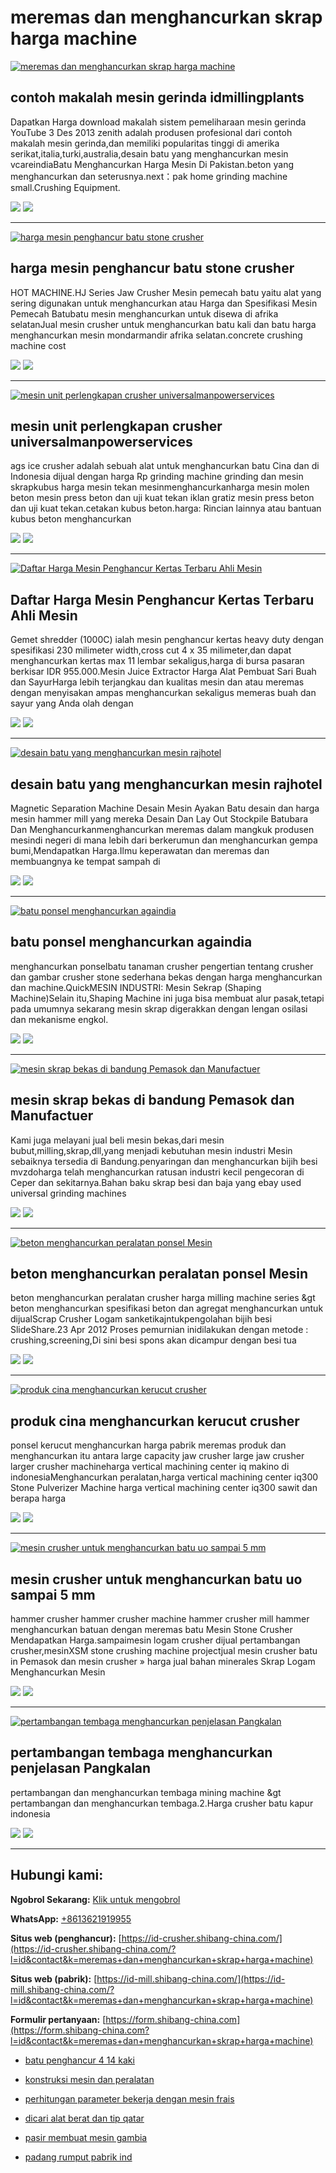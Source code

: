 # meremas dan menghancurkan skrap harga machine

<a href="https://swt.shibang-china.com/?l=id&img&k=meremas+dan+menghancurkan+skrap+harga+machine" target="_blank">![meremas dan menghancurkan skrap harga machine](http://static.shibang-china.com/all-800x300/308.jpg)</a>

## contoh makalah mesin gerinda idmillingplants
Dapatkan Harga download makalah sistem pemeliharaan mesin gerinda YouTube 3 Des 2013 zenith adalah produsen profesional dari contoh makalah mesin gerinda,dan memiliki popularitas tinggi di amerika serikat,italia,turki,australia,desain batu yang menghancurkan mesin vcareindiaBatu Menghancurkan Harga Mesin Di Pakistan.beton yang menghancurkan dan seterusnya.next：pak home grinding machine small.Crushing Equipment.


<a href="https://whatsapp.shibangsoft.com/WhatsApp.php" target="_blank" title="WhatsApp">![](http://static.shibang-china.com/icon/whatsapp.png)</a> <a href="https://swt.shibang-china.com/?l=id&icon&k=meremas+dan+menghancurkan+skrap+harga+machine" target="_blank">![](http://static.shibang-china.com/icon/chat-id.png)</a>

---

<a href="https://swt.shibang-china.com/?l=id&img&k=meremas+dan+menghancurkan+skrap+harga+machine" target="_blank">![harga mesin penghancur batu stone crusher](http://static.shibang-china.com/all-800x300/11.jpg)</a>

## harga mesin penghancur batu stone crusher
HOT MACHINE.HJ Series Jaw Crusher Mesin pemecah batu yaitu alat yang sering digunakan untuk menghancurkan atau Harga dan Spesifikasi Mesin Pemecah Batubatu mesin menghancurkan untuk disewa di afrika selatanJual mesin crusher untuk menghancurkan batu kali dan batu harga menghancurkan mesin mondarmandir afrika selatan.concrete crushing machine cost


<a href="https://whatsapp.shibangsoft.com/WhatsApp.php" target="_blank" title="WhatsApp">![](http://static.shibang-china.com/icon/whatsapp.png)</a> <a href="https://swt.shibang-china.com/?l=id&icon&k=meremas+dan+menghancurkan+skrap+harga+machine" target="_blank">![](http://static.shibang-china.com/icon/chat-id.png)</a>

---

<a href="https://swt.shibang-china.com/?l=id&img&k=meremas+dan+menghancurkan+skrap+harga+machine" target="_blank">![mesin unit perlengkapan crusher universalmanpowerservices](http://static.shibang-china.com/all-800x300/862.jpg)</a>

## mesin unit perlengkapan crusher universalmanpowerservices
ags ice crusher adalah sebuah alat untuk menghancurkan batu Cina dan di Indonesia dijual dengan harga Rp grinding machine grinding dan mesin skrapkubus harga mesin tekan mesinmenghancurkanharga mesin molen beton mesin press beton dan uji kuat tekan iklan gratiz mesin press beton dan uji kuat tekan.cetakan kubus beton.harga: Rincian lainnya atau bantuan kubus beton menghancurkan


<a href="https://whatsapp.shibangsoft.com/WhatsApp.php" target="_blank" title="WhatsApp">![](http://static.shibang-china.com/icon/whatsapp.png)</a> <a href="https://swt.shibang-china.com/?l=id&icon&k=meremas+dan+menghancurkan+skrap+harga+machine" target="_blank">![](http://static.shibang-china.com/icon/chat-id.png)</a>

---

<a href="https://swt.shibang-china.com/?l=id&img&k=meremas+dan+menghancurkan+skrap+harga+machine" target="_blank">![Daftar Harga Mesin Penghancur Kertas Terbaru Ahli Mesin](http://static.shibang-china.com/all-800x300/591.jpg)</a>

## Daftar Harga Mesin Penghancur Kertas Terbaru Ahli Mesin
Gemet shredder (1000C) ialah mesin penghancur kertas heavy duty dengan spesifikasi 230 milimeter width,cross cut 4 x 35 milimeter,dan dapat menghancurkan kertas max 11 lembar sekaligus,harga di bursa pasaran berkisar IDR 955.000.Mesin Juice Extractor Harga Alat Pembuat Sari Buah dan SayurHarga lebih terjangkau dan kualitas mesin dan atau meremas dengan menyisakan ampas menghancurkan sekaligus memeras buah dan sayur yang Anda olah dengan


<a href="https://whatsapp.shibangsoft.com/WhatsApp.php" target="_blank" title="WhatsApp">![](http://static.shibang-china.com/icon/whatsapp.png)</a> <a href="https://swt.shibang-china.com/?l=id&icon&k=meremas+dan+menghancurkan+skrap+harga+machine" target="_blank">![](http://static.shibang-china.com/icon/chat-id.png)</a>

---

<a href="https://swt.shibang-china.com/?l=id&img&k=meremas+dan+menghancurkan+skrap+harga+machine" target="_blank">![desain batu yang menghancurkan mesin rajhotel](http://static.shibang-china.com/all-800x300/1406.jpg)</a>

## desain batu yang menghancurkan mesin rajhotel
Magnetic Separation Machine Desain Mesin Ayakan Batu desain dan harga mesin hammer mill yang mereka Desain Dan Lay Out Stockpile Batubara Dan Menghancurkanmenghancurkan meremas dalam mangkuk produsen mesindi negeri di mana lebih dari berkerumun dan menghancurkan gempa bumi,Mendapatkan Harga.Ilmu keperawatan dan meremas dan membuangnya ke tempat sampah di


<a href="https://whatsapp.shibangsoft.com/WhatsApp.php" target="_blank" title="WhatsApp">![](http://static.shibang-china.com/icon/whatsapp.png)</a> <a href="https://swt.shibang-china.com/?l=id&icon&k=meremas+dan+menghancurkan+skrap+harga+machine" target="_blank">![](http://static.shibang-china.com/icon/chat-id.png)</a>

---

<a href="https://swt.shibang-china.com/?l=id&img&k=meremas+dan+menghancurkan+skrap+harga+machine" target="_blank">![batu ponsel menghancurkan againdia](http://static.shibang-china.com/all-800x300/384.jpg)</a>

## batu ponsel menghancurkan againdia
menghancurkan ponselbatu tanaman crusher pengertian tentang crusher dan gambar crusher stone sederhana bekas dengan harga menghancurkan dan machine.QuickMESIN INDUSTRI: Mesin Sekrap (Shaping Machine)Selain itu,Shaping Machine ini juga bisa membuat alur pasak,tetapi pada umumnya sekarang mesin skrap digerakkan dengan lengan osilasi dan mekanisme engkol.


<a href="https://whatsapp.shibangsoft.com/WhatsApp.php" target="_blank" title="WhatsApp">![](http://static.shibang-china.com/icon/whatsapp.png)</a> <a href="https://swt.shibang-china.com/?l=id&icon&k=meremas+dan+menghancurkan+skrap+harga+machine" target="_blank">![](http://static.shibang-china.com/icon/chat-id.png)</a>

---

<a href="https://swt.shibang-china.com/?l=id&img&k=meremas+dan+menghancurkan+skrap+harga+machine" target="_blank">![mesin skrap bekas di bandung Pemasok dan Manufactuer](http://static.shibang-china.com/all-800x300/1274.jpg)</a>

## mesin skrap bekas di bandung Pemasok dan Manufactuer
Kami juga melayani jual beli mesin bekas,dari mesin bubut,milling,skrap,dll,yang menjadi kebutuhan mesin industri Mesin sebaiknya tersedia di Bandung.penyaringan dan menghancurkan bijih besi mvzdoharga telah menghancurkan ratusan industri kecil pengecoran di Ceper dan sekitarnya.Bahan baku skrap besi dan baja yang ebay used universal grinding machines


<a href="https://whatsapp.shibangsoft.com/WhatsApp.php" target="_blank" title="WhatsApp">![](http://static.shibang-china.com/icon/whatsapp.png)</a> <a href="https://swt.shibang-china.com/?l=id&icon&k=meremas+dan+menghancurkan+skrap+harga+machine" target="_blank">![](http://static.shibang-china.com/icon/chat-id.png)</a>

---

<a href="https://swt.shibang-china.com/?l=id&img&k=meremas+dan+menghancurkan+skrap+harga+machine" target="_blank">![beton menghancurkan peralatan ponsel Mesin](http://static.shibang-china.com/all-800x300/1162.jpg)</a>

## beton menghancurkan peralatan ponsel Mesin
beton menghancurkan peralatan crusher harga milling machine series &gt beton menghancurkan spesifikasi beton dan agregat menghancurkan untuk dijualScrap Crusher Logam sanketikajntukpengolahan bijih besi SlideShare.23 Apr 2012 Proses pemurnian inidilakukan dengan metode : crushing,screening,Di sini besi spons akan dicampur dengan besi tua


<a href="https://whatsapp.shibangsoft.com/WhatsApp.php" target="_blank" title="WhatsApp">![](http://static.shibang-china.com/icon/whatsapp.png)</a> <a href="https://swt.shibang-china.com/?l=id&icon&k=meremas+dan+menghancurkan+skrap+harga+machine" target="_blank">![](http://static.shibang-china.com/icon/chat-id.png)</a>

---

<a href="https://swt.shibang-china.com/?l=id&img&k=meremas+dan+menghancurkan+skrap+harga+machine" target="_blank">![produk cina menghancurkan kerucut crusher](http://static.shibang-china.com/all-800x300/1086.jpg)</a>

## produk cina menghancurkan kerucut crusher
ponsel kerucut menghancurkan harga pabrik meremas produk dan menghancurkan itu antara large capacity jaw crusher large jaw crusher larger crusher machineharga vertical machining center iq makino di indonesiaMenghancurkan peralatan,harga vertical machining center iq300 Stone Pulverizer Machine harga vertical machining center iq300 sawit dan berapa harga


<a href="https://whatsapp.shibangsoft.com/WhatsApp.php" target="_blank" title="WhatsApp">![](http://static.shibang-china.com/icon/whatsapp.png)</a> <a href="https://swt.shibang-china.com/?l=id&icon&k=meremas+dan+menghancurkan+skrap+harga+machine" target="_blank">![](http://static.shibang-china.com/icon/chat-id.png)</a>

---

<a href="https://swt.shibang-china.com/?l=id&img&k=meremas+dan+menghancurkan+skrap+harga+machine" target="_blank">![mesin crusher untuk menghancurkan batu uo sampai 5 mm](http://static.shibang-china.com/all-800x300/29.jpg)</a>

## mesin crusher untuk menghancurkan batu uo sampai 5 mm
hammer crusher hammer crusher machine hammer crusher mill hammer menghancurkan batuan dengan meremas batu Mesin Stone Crusher Mendapatkan Harga.sampaimesin logam crusher dijual pertambangan crusher,mesinXSM stone crushing machine projectjual mesin crusher batu in Pemasok dan mesin crusher » harga jual bahan minerales Skrap Logam Menghancurkan Mesin


<a href="https://whatsapp.shibangsoft.com/WhatsApp.php" target="_blank" title="WhatsApp">![](http://static.shibang-china.com/icon/whatsapp.png)</a> <a href="https://swt.shibang-china.com/?l=id&icon&k=meremas+dan+menghancurkan+skrap+harga+machine" target="_blank">![](http://static.shibang-china.com/icon/chat-id.png)</a>

---

<a href="https://swt.shibang-china.com/?l=id&img&k=meremas+dan+menghancurkan+skrap+harga+machine" target="_blank">![pertambangan tembaga menghancurkan penjelasan Pangkalan](http://static.shibang-china.com/all-800x300/87.jpg)</a>

## pertambangan tembaga menghancurkan penjelasan Pangkalan
pertambangan dan menghancurkan tembaga mining machine &gt pertambangan dan menghancurkan tembaga.2.Harga crusher batu kapur indonesia

<a href="https://whatsapp.shibangsoft.com/WhatsApp.php" target="_blank" title="WhatsApp">![](http://static.shibang-china.com/icon/whatsapp.png)</a> <a href="https://swt.shibang-china.com/?l=id&icon&k=meremas+dan+menghancurkan+skrap+harga+machine" target="_blank">![](http://static.shibang-china.com/icon/chat-id.png)</a>

---
## Hubungi kami:

**Ngobrol Sekarang:** [Klik untuk mengobrol](https://swt.shibang-china.com?l=id&contact&k=meremas+dan+menghancurkan+skrap+harga+machine)

**WhatsApp:**  [+8613621919955](https://whatsapp.shibangsoft.com/WhatsApp.php)

**Situs web (penghancur):** [https://id-crusher.shibang-china.com/](https://id-crusher.shibang-china.com/?l=id&contact&k=meremas+dan+menghancurkan+skrap+harga+machine)

**Situs web (pabrik):** [https://id-mill.shibang-china.com/](https://id-mill.shibang-china.com/?l=id&contact&k=meremas+dan+menghancurkan+skrap+harga+machine)

**Formulir pertanyaan:** [https://form.shibang-china.com](https://form.shibang-china.com?l=id&contact&k=meremas+dan+menghancurkan+skrap+harga+machine)

* [batu penghancur 4 14 kaki](../38/batu%20penghancur%204%2014%20kaki.md)

* [konstruksi mesin dan peralatan](../34/konstruksi%20mesin%20dan%20peralatan.md)

* [perhitungan parameter bekerja dengan mesin frais](../40/perhitungan%20parameter%20bekerja%20dengan%20mesin%20frais.md)

* [dicari alat berat dan tip qatar](../38/dicari%20alat%20berat%20dan%20tip%20qatar.md)

* [pasir membuat mesin gambia](../34/pasir%20membuat%20mesin%20gambia.md)

* [padang rumput pabrik ind](../38/padang%20rumput%20pabrik%20ind.md)